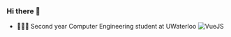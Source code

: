 ### Hi there 👋

- 👨🏽‍💻 Second year Computer Engineering student at UWaterloo
![VueJS](https://cdn3.iconfinder.com/data/icons/logos-and-brands-adobe/512/367_Vuejs-512.png)


<!--
**AliNaqvi01/AliNaqvi01** is a ✨ _special_ ✨ repository because its `README.md` (this file) appears on your GitHub profile.

Here are some ideas to get you started:

- 🔭 I’m currently working on ...
- 🌱 I’m currently learning ...
- 👯 I’m looking to collaborate on ...
- 🤔 I’m looking for help with ...
- 💬 Ask me about ...
- 📫 How to reach me: ...
- 😄 Pronouns: ...
- ⚡ Fun fact: ...
-->
